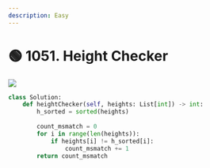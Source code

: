 ```yaml
---
description: Easy
---
```


# 🟢 1051. Height Checker

![](https://encrypted-tbn0.gstatic.com/images?q=tbn:ANd9GcQHA5\_Ghi3HVf8SKTz5JndWx2al5PXangUyyg\&usqp=CAU)

```python
class Solution:
    def heightChecker(self, heights: List[int]) -> int:
        h_sorted = sorted(heights)
        
        count_msmatch = 0
        for i in range(len(heights)):
            if heights[i] != h_sorted[i]:
                count_msmatch += 1
        return count_msmatch
```

